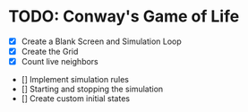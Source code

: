 # TODO: Conway's Game of Life

- [x] Create a Blank Screen and Simulation Loop
- [x] Create the Grid
- [x] Count live neighbors
- [] Implement simulation rules
- [] Starting and stopping the simulation
- [] Create custom initial states